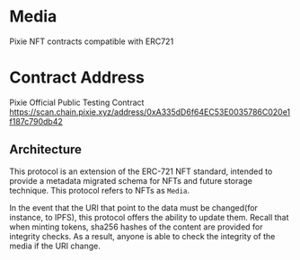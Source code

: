 # Media
Pixie NFT contracts compatible with ERC721

# Contract Address
Pixie Official Public Testing Contract
https://scan.chain.pixie.xyz/address/0xA335dD6f64EC53E0035786C020e1f187c790db42

## Architecture

This protocol is an extension of the ERC-721 NFT standard, intended to
provide a metadata migrated schema for NFTs and future storage technique.
This protocol refers to NFTs as `Media`.

In the event that the URI that point to the data must be changed(for instance, to IPFS), this protocol offers the ability to update them.
Recall that when minting tokens, sha256 hashes of the content are provided for integrity checks. As a result, anyone is able to
check the integrity of the media if the URI change.

